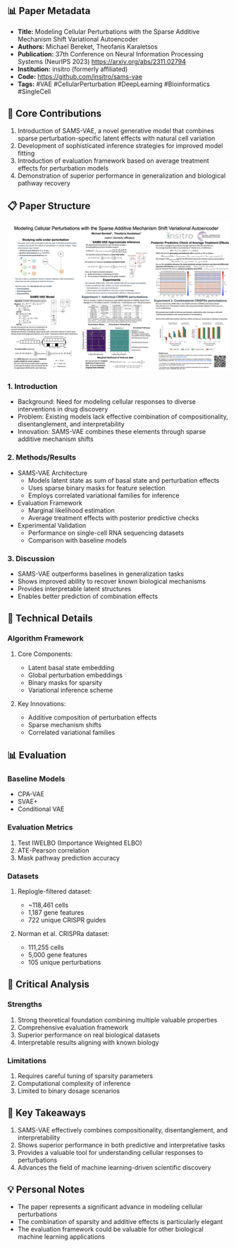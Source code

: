 ## 📊 Paper Metadata
- **Title:** Modeling Cellular Perturbations with the Sparse Additive Mechanism Shift Variational Autoencoder
- **Authors:** Michael Bereket, Theofanis Karaletsos
- **Publication:** 37th Conference on Neural Information Processing Systems (NeurIPS 2023) https://arxiv.org/abs/2311.02794 
- **Institution:** insitro (formerly affiliated)
- **Code:** https://github.com/insitro/sams-vae
- **Tags:** #VAE #CellularPerturbation #DeepLearning #Bioinformatics #SingleCell

## 🎯 Core Contributions
1. Introduction of SAMS-VAE, a novel generative model that combines sparse perturbation-specific latent effects with natural cell variation
2. Development of sophisticated inference strategies for improved model fitting
3. Introduction of evaluation framework based on average treatment effects for perturbation models
4. Demonstration of superior performance in generalization and biological pathway recovery

## 📋 Paper Structure

![Framework](../../../paper-figures/sams-vae-framework.png)

### 1. Introduction
- Background: Need for modeling cellular responses to diverse interventions in drug discovery
- Problem: Existing models lack effective combination of compositionality, disentanglement, and interpretability
- Innovation: SAMS-VAE combines these elements through sparse additive mechanism shifts

### 2. Methods/Results
- SAMS-VAE Architecture
  - Models latent state as sum of basal state and perturbation effects
  - Uses sparse binary masks for feature selection
  - Employs correlated variational families for inference
- Evaluation Framework
  - Marginal likelihood estimation
  - Average treatment effects with posterior predictive checks
- Experimental Validation
  - Performance on single-cell RNA sequencing datasets
  - Comparison with baseline models

### 3. Discussion
- SAMS-VAE outperforms baselines in generalization tasks
- Shows improved ability to recover known biological mechanisms
- Provides interpretable latent structures
- Enables better prediction of combination effects

## 🔬 Technical Details

### Algorithm Framework
1. Core Components:
   - Latent basal state embedding
   - Global perturbation embeddings
   - Binary masks for sparsity
   - Variational inference scheme

2. Key Innovations:
   - Additive composition of perturbation effects
   - Sparse mechanism shifts
   - Correlated variational families

## 📊 Evaluation

### Baseline Models
- CPA-VAE
- SVAE+
- Conditional VAE

### Evaluation Metrics
1. Test IWELBO (Importance Weighted ELBO)
2. ATE-Pearson correlation
3. Mask pathway prediction accuracy

### Datasets
1. Replogle-filtered dataset:
   - ~118,461 cells
   - 1,187 gene features
   - 722 unique CRISPR guides

2. Norman et al. CRISPRa dataset:
   - 111,255 cells
   - 5,000 gene features
   - 105 unique perturbations

## 💭 Critical Analysis

### Strengths
1. Strong theoretical foundation combining multiple valuable properties
2. Comprehensive evaluation framework
3. Superior performance on real biological datasets
4. Interpretable results aligning with known biology

### Limitations
1. Requires careful tuning of sparsity parameters
2. Computational complexity of inference
3. Limited to binary dosage scenarios

## 📌 Key Takeaways
1. SAMS-VAE effectively combines compositionality, disentanglement, and interpretability
2. Shows superior performance in both predictive and interpretative tasks
3. Provides a valuable tool for understanding cellular responses to perturbations
4. Advances the field of machine learning-driven scientific discovery

## 💡 Personal Notes
- The paper represents a significant advance in modeling cellular perturbations
- The combination of sparsity and additive effects is particularly elegant
- The evaluation framework could be valuable for other biological machine learning applications
